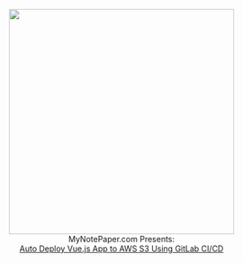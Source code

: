<p align="center">
<img src="https://user-images.githubusercontent.com/13184472/74090933-c9abe380-4adb-11ea-82b7-94d84a5ae13d.png" width="400"><br>
MyNotePaper.com Presents:<br>
<a href="https://s.mynotepaper.com/y1E4" target="_blank">Auto Deploy Vue.js App to AWS S3 Using GitLab CI/CD</a>
</p>